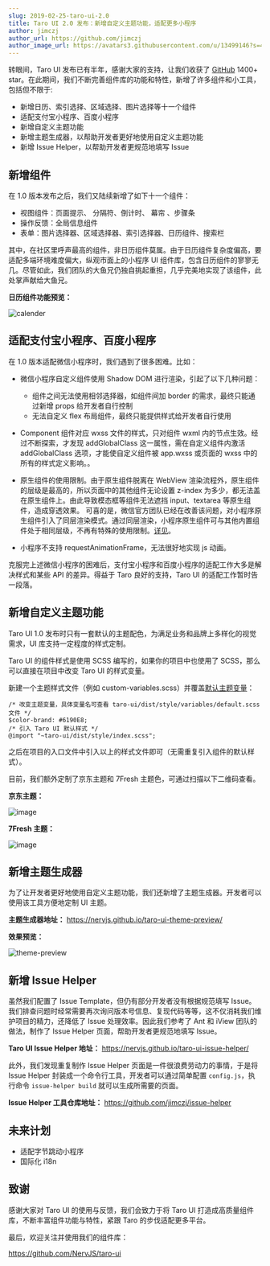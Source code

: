 ```yaml
---
slug: 2019-02-25-taro-ui-2.0
title: Taro UI 2.0 发布：新增自定义主题功能，适配更多小程序
author: jimczj
author_url: https://github.com/jimczj
author_image_url: https://avatars3.githubusercontent.com/u/13499146?s=460&u=a5a6d4c6bcc746b3b6353c245346d7a832f4649b&v=4
---
```


转眼间，Taro UI 发布已有半年，感谢大家的支持，让我们收获了 [GitHub](https://github.com/NervJS/taro-ui) 1400+ star。在此期间，我们不断完善组件库的功能和特性，新增了许多组件和小工具，包括但不限于:

- 新增日历、索引选择、区域选择、图片选择等十一个组件
- 适配支付宝小程序、百度小程序
- 新增自定义主题功能
- 新增主题生成器，以帮助开发者更好地使用自定义主题功能
- 新增 Issue Helper，以帮助开发者更规范地填写 Issue

<!--truncate-->

## 新增组件

在 1.0 版本发布之后，我们又陆续新增了如下十一个组件：

- 视图组件：页面提示、 分隔符、倒计时、 幕帘 、步骤条
- 操作反馈：全局信息组件
- 表单：图片选择器、区域选择器、索引选择器、日历组件、搜索栏

其中，在社区里呼声最高的组件，非日历组件莫属。由于日历组件复杂度偏高，要适配多端环境难度偏大，纵观市面上的小程序 UI 组件库，包含日历组件的寥寥无几。尽管如此，我们团队的大鱼兄仍独自挑起重担，几乎完美地实现了该组件，此处掌声献给大鱼兄。

**日历组件功能预览：**

![calender](https://misc.aotu.io/jimczj/calender.gif)

## 适配支付宝小程序、百度小程序

在 1.0 版本适配微信小程序时，我们遇到了很多困难。比如：

- 微信小程序自定义组件使用 Shadow DOM 进行渲染，引起了以下几种问题：

  - 组件之间无法使用相邻选择器，如组件间加 border 的需求，最终只能通过新增 props 给开发者自行控制
  - 无法自定义 flex 布局组件，最终只能提供样式给开发者自行使用

- Component 组件对应 wxss 文件的样式，只对组件 wxml 内的节点生效。经过不断探索，才发现 addGlobalClass 这一属性，需在自定义组件内激活 addGlobalClass 选项，才能使自定义组件被 app.wxss 或页面的 wxss 中的所有的样式定义影响。。

- 原生组件的使用限制。由于原生组件脱离在 WebView 渲染流程外，原生组件的层级是最高的，所以页面中的其他组件无论设置 z-index 为多少，都无法盖在原生组件上。由此导致模态框等组件无法遮挡 input、textarea 等原生组件，造成穿透效果。 可喜的是，微信官方团队已经在改善该问题，对小程序原生组件引入了同层渲染模式。通过同层渲染，小程序原生组件可与其他内置组件处于相同层级，不再有特殊的使用限制。[详见](https://developers.weixin.qq.com/community/develop/doc/000aa28d030f60a3c4183eecb5d801?from=timeline)。

- 小程序不支持 requestAnimationFrame，无法很好地实现 js 动画。

克服完上述微信小程序的困难后，支付宝小程序和百度小程序的适配工作大多是解决样式和某些 API 的差异。得益于 Taro 良好的支持，Taro UI 的适配工作暂时告一段落。

## 新增自定义主题功能

Taro UI 1.0 发布时只有一套默认的主题配色，为满足业务和品牌上多样化的视觉需求，UI 库支持一定程度的样式定制。

Taro UI 的组件样式是使用 SCSS 编写的，如果你的项目中也使用了 SCSS，那么可以直接在项目中改变 Taro UI 的样式变量。

新建一个主题样式文件（例如 custom-variables.scss）并覆盖[默认主题变量](https://github.com/NervJS/taro-ui/blob/dev/src/style/variables/default.scss)：

```
/* 改变主题变量，具体变量名可查看 taro-ui/dist/style/variables/default.scss 文件 */
$color-brand: #6190E8;
/* 引入 Taro UI 默认样式 */
@import "~taro-ui/dist/style/index.scss";
```

之后在项目的入口文件中引入以上的样式文件即可（无需重复引入组件的默认样式）。

目前，我们额外定制了京东主题和 7Fresh 主题色，可通过扫描以下二维码查看。

**京东主题：**

![image](https://misc.aotu.io/jimczj/taro-ui-red.png)

**7Fresh 主题：**

![image](https://misc.aotu.io/jimczj/taro-ui-purple.png)

## 新增主题生成器

为了让开发者更好地使用自定义主题功能，我们还新增了主题生成器。开发者可以使用该工具方便地定制 UI 主题。

**主题生成器地址：** https://nervjs.github.io/taro-ui-theme-preview/

**效果预览：**

![theme-preview](https://misc.aotu.io/jimczj/theme-preview.gif)

## 新增 Issue Helper

虽然我们配置了 Issue Template，但仍有部分开发者没有根据规范填写 Issue。我们排查问题时经常需要再次询问版本号信息、复现代码等等，这不仅消耗我们维护项目的精力，还降低了 Issue 处理效率。因此我们参考了 Ant 和 iView 团队的做法，制作了 Issue Helper 页面，帮助开发者更规范地填写 Issue。

**Taro UI Issue Helper 地址：** https://nervjs.github.io/taro-ui-issue-helper/

此外，我们发现重复制作 Issue Helper 页面是一件很浪费劳动力的事情，于是将 Issue Helper 封装成一个命令行工具，开发者可以通过简单配置 `config.js`，执行命令 `issue-helper build` 就可以生成所需要的页面。

**Issue Helper 工具仓库地址：** https://github.com/jimczj/issue-helper

## 未来计划

- 适配字节跳动小程序
- 国际化 i18n

## 致谢

感谢大家对 Taro UI 的使用与反馈，我们会致力于将 Taro UI 打造成高质量组件库，不断丰富组件功能与特性，紧跟 Taro 的步伐适配更多平台。

最后，欢迎关注并使用我们的组件库：

https://github.com/NervJS/taro-ui
